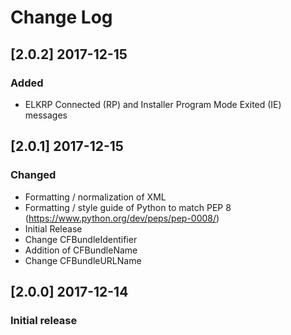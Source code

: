 # Change Log
## [2.0.2] 2017-12-15
### Added
- ELKRP Connected (RP) and Installer Program Mode Exited (IE) messages
## [2.0.1] 2017-12-15
### Changed
- Formatting / normalization of XML
- Formatting / style guide of Python to match PEP 8 (https://www.python.org/dev/peps/pep-0008/)
- Initial Release
- Change CFBundleIdentifier
- Addition of CFBundleName
- Change CFBundleURLName
## [2.0.0] 2017-12-14
### Initial release
